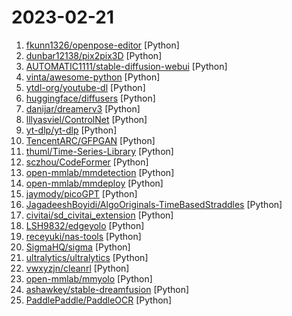 # 2023-02-21

1. [fkunn1326/openpose-editor](https://github.com/fkunn1326/openpose-editor "Openpose Editor for AUTOMATIC1111's stable-diffusion-webui") [Python]
2. [dunbar12138/pix2pix3D](https://github.com/dunbar12138/pix2pix3D "pix2pix3D: Generating 3D Objects from 2D User Inputs") [Python]
3. [AUTOMATIC1111/stable-diffusion-webui](https://github.com/AUTOMATIC1111/stable-diffusion-webui "Stable Diffusion web UI") [Python]
4. [vinta/awesome-python](https://github.com/vinta/awesome-python "A curated list of awesome Python frameworks, libraries, software and resources") [Python]
5. [ytdl-org/youtube-dl](https://github.com/ytdl-org/youtube-dl "Command-line program to download videos from YouTube.com and other video sites") [Python]
6. [huggingface/diffusers](https://github.com/huggingface/diffusers "🤗 Diffusers: State-of-the-art diffusion models for image and audio generation in PyTorch") [Python]
7. [danijar/dreamerv3](https://github.com/danijar/dreamerv3 "Mastering Diverse Domains through World Models") [Python]
8. [lllyasviel/ControlNet](https://github.com/lllyasviel/ControlNet "Let us control diffusion models") [Python]
9. [yt-dlp/yt-dlp](https://github.com/yt-dlp/yt-dlp "A youtube-dl fork with additional features and fixes") [Python]
10. [TencentARC/GFPGAN](https://github.com/TencentARC/GFPGAN "GFPGAN aims at developing Practical Algorithms for Real-world Face Restoration.") [Python]
11. [thuml/Time-Series-Library](https://github.com/thuml/Time-Series-Library "A Library for Advanced Deep Time Series Models.") [Python]
12. [sczhou/CodeFormer](https://github.com/sczhou/CodeFormer "[NeurIPS 2022] Towards Robust Blind Face Restoration with Codebook Lookup Transformer") [Python]
13. [open-mmlab/mmdetection](https://github.com/open-mmlab/mmdetection "OpenMMLab Detection Toolbox and Benchmark") [Python]
14. [open-mmlab/mmdeploy](https://github.com/open-mmlab/mmdeploy "OpenMMLab Model Deployment Framework") [Python]
15. [jaymody/picoGPT](https://github.com/jaymody/picoGPT "An unnecessarily tiny implementation of GPT-2 in NumPy.") [Python]
16. [JagadeeshBoyidi/AlgoOriginals-TimeBasedStraddles](https://github.com/JagadeeshBoyidi/AlgoOriginals-TimeBasedStraddles "") [Python]
17. [civitai/sd_civitai_extension](https://github.com/civitai/sd_civitai_extension "All of the Civitai models inside Automatic 1111 Stable Diffusion Web UI") [Python]
18. [LSH9832/edgeyolo](https://github.com/LSH9832/edgeyolo "an edge-real-time anchor-free object detector with decent performance") [Python]
19. [receyuki/nas-tools](https://github.com/receyuki/nas-tools "A fork of NAStool/nas-tools:2.9.1") [Python]
20. [SigmaHQ/sigma](https://github.com/SigmaHQ/sigma "Main Rule Repository") [Python]
21. [ultralytics/ultralytics](https://github.com/ultralytics/ultralytics "NEW - YOLOv8 🚀 in PyTorch > ONNX > CoreML > TFLite") [Python]
22. [vwxyzjn/cleanrl](https://github.com/vwxyzjn/cleanrl "High-quality single file implementation of Deep Reinforcement Learning algorithms with research-friendly features (PPO, DQN, C51, DDPG, TD3, SAC, PPG)") [Python]
23. [open-mmlab/mmyolo](https://github.com/open-mmlab/mmyolo "OpenMMLab YOLO series toolbox and benchmark. Implemented RTMDet, YOLOv5, YOLOv6, YOLOv7, YOLOv8,YOLOX, PPYOLOE, etc.") [Python]
24. [ashawkey/stable-dreamfusion](https://github.com/ashawkey/stable-dreamfusion "A pytorch implementation of text-to-3D dreamfusion, powered by stable diffusion.") [Python]
25. [PaddlePaddle/PaddleOCR](https://github.com/PaddlePaddle/PaddleOCR "Awesome multilingual OCR toolkits based on PaddlePaddle (practical ultra lightweight OCR system, support 80+ languages recognition, provide data annotation and synthesis tools, support training and deployment among server, mobile, embedded and IoT devices)") [Python]

